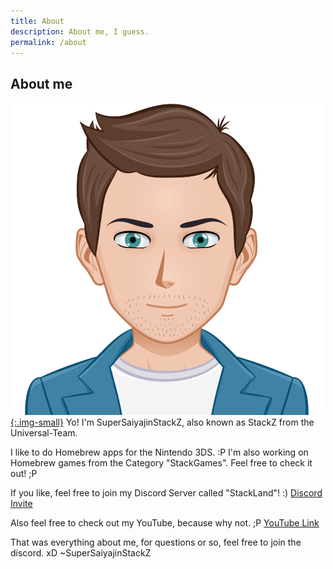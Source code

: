 ```yaml
---
title: About
description: About me, I guess.
permalink: /about
---
```


## About me
[![StackZ-Avatar-Image](/assets/images/stackz.png){:.img-small}](/assets/images/stackz.png)
Yo! I'm SuperSaiyajinStackZ, also known as StackZ from the Universal-Team.

I like to do Homebrew apps for the Nintendo 3DS. :P I'm also working on Homebrew games from the Category "StackGames". Feel free to check it out! ;P

If you like, feel free to join my Discord Server called "StackLand"! :) [Discord Invite](https://discord.gg/UrHM5Rj)

Also feel free to check out my YouTube, because why not. ;P [YouTube Link](https://www.youtube.com/channel/UCK3bn7C1WSCZClokhdg4BVw)

That was everything about me, for questions or so, feel free to join the discord. xD ~SuperSaiyajinStackZ